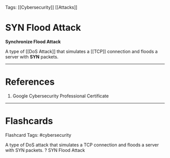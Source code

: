 Tags: [[Cybersecurity]] [[Attacks]]

# SYN Flood Attack

**Synchronize Flood Attack**

A type of [[DoS Attack]] that simulates a [[TCP]] connection and floods a server with **SYN** packets.

---

# References

1. Google Cybersecurity Professional Certificate

---

# Flashcards

Flashcard Tags: #cybersecurity

A type of DoS attack that simulates a TCP connection and floods a server with SYN packets.
?
SYN Flood Attack

<!--SR:!2024-05-15,4,270-->
